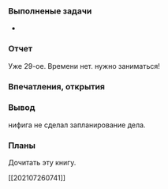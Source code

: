 ### Выполненые задачи
-


### Отчет

Уже 29-ое. Времени нет. нужно заниматься!

### Впечатления, открытия



### Вывод

нифига не сделал запланирование дела.

### Планы

Дочитать эту книгу.



[[202107260741]]